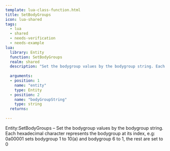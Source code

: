 ```yaml
---
template: lua-class-function.html
title: SetBodyGroups
icon: lua-shared
tags:
  - lua
  - shared
  - needs-verification
  - needs-example
lua:
  library: Entity
  function: SetBodyGroups
  realm: shared
  description: "Set the bodygroup values by the bodygroup string. Each hexadecimal character represents the bodygroup at its index, e.g: 0a00001 sets bodygroup 1 to 10(a) and bodygroup 6 to 1, the rest are set to 0"
  
  arguments:
  - position: 1
    name: "entity"
    type: Entity
  - position: 2
    name: "bodyGroupString"
    type: string
  returns:
    
---
```


<div class="lua__search__keywords">
Entity:SetBodyGroups &#x2013; Set the bodygroup values by the bodygroup string. Each hexadecimal character represents the bodygroup at its index, e.g: 0a00001 sets bodygroup 1 to 10(a) and bodygroup 6 to 1, the rest are set to 0
</div>
